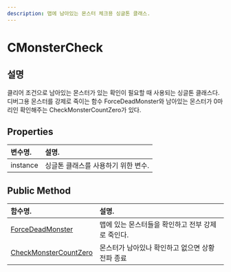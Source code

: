 ```yaml
---
description: 맵에 남아있는 몬스터 체크용 싱글톤 클래스.
---
```


# CMonsterCheck

## 설명

클리어 조건으로 남아있는 몬스터가 있는 확인이 필요할 때 사용되는 싱글톤 클래스다. 디버그용 몬스터를 강제로 죽이는 함수 ForceDeadMonster와 남아있는 몬스터가 0마리인 확인해주는 CheckMonsterCountZero가 있다.  


## Properties

| 변수명. | 설명. |
| :--- | :--- |
| instance | 싱글톤 클래스를 사용하기 위한 변수. |

## Public Method

| 함수명. | 설명. |
| :--- | :--- |
| [ForceDeadMonster](forcedeadmonster.md) | 맵에 있는 몬스터들을 확인하고 전부 강제로 죽인다. |
| [CheckMonsterCountZero](checkmonstercountzero.md) | 몬스터가 남아있나 확인하고 없으면 상황전파 종료 |



